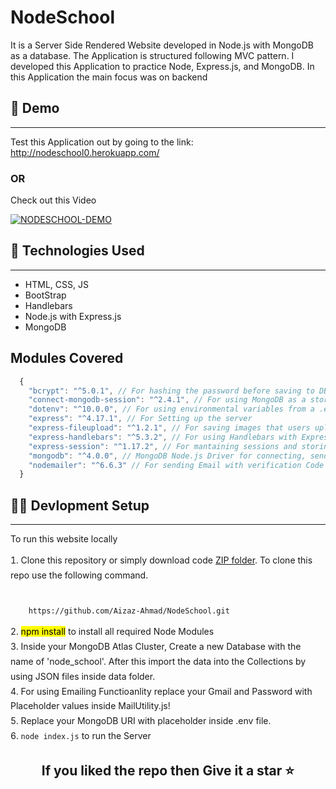 <h1>NodeSchool</h1>
<p>It is a Server Side Rendered Website developed in Node.js with MongoDB as a database. The Application is structured following MVC pattern. I developed this Application to practice Node, Express.js, and MongoDB. In this Application the main focus was on backend</p>
<h2>📼 Demo</h2>
<hr />
Test this Application out by going to the link: <a href='http://nodeschool0.herokuapp.com/'>http://nodeschool0.herokuapp.com/</a>
<h3>OR</h3>
<p>Check out this Video</p>

[![NODESCHOOL-DEMO](https://adrotog-yt-embed.herokuapp.com/embed?v=II6-Nn34Gaw)](https://www.youtube.com/watch?v=II6-Nn34Gaw)

<h2>🧰 Technologies Used</h2>
<hr />
<ul>
    <li>HTML, CSS, JS</li>
    <li>BootStrap</li>
    <li>Handlebars</li>
    <li>Node.js with Express.js</li>
    <li>MongoDB</li>
</ul>

<h2>Modules Covered</h2>

```js
  {
    "bcrypt": "^5.0.1", // For hashing the password before saving to DB
    "connect-mongodb-session": "^2.4.1", // For using MongoDB as a store to save session data
    "dotenv": "^10.0.0", // For using environmental variables from a .env file using process.env
    "express": "^4.17.1", // For Setting up the server
    "express-fileupload": "^1.2.1", // For saving images that users uploaded while filling out the application
    "express-handlebars": "^5.3.2", // For using Handlebars with Express.js
    "express-session": "^1.17.2", // For mantaining sessions and storing session's data
    "mongodb": "^4.0.0", // MongoDB Node.js Driver for connecting, sending queries and retreiving result.
    "nodemailer": "^6.6.3" // For sending Email with verification Code to the Email Address of the user
  }
```

<h2>🧑‍💻 Devlopment Setup</h2>
<hr />
<p>To run this website locally</p>
<ol style="list-style-position:inside; padding-left:0px;line-height:1.7;">
<li> Clone this repository or simply download code <a href="https://github.com/Aizaz-Ahmad/NodeSchool/archive/refs/heads/main.zip">ZIP folder</a>. To clone this repo use the following command. 
<br />
<br />

```bash
    https://github.com/Aizaz-Ahmad/NodeSchool.git
```
</li>
<li><mark>npm install</mark> to install all required Node Modules</li>
<li>Inside your MongoDB Atlas Cluster, Create a new Database with the name of 'node_school'. After this import the data into the Collections by using JSON files inside data folder.</li>
<li>For using Emailing Functioanlity replace your Gmail and Password with Placeholder values inside MailUtility.js!</li>
<li>Replace your MongoDB URI with placeholder inside .env file.</li>
<li><code>node index.js</code> to run the Server</li>
</ol>
<h2 style="text-align:center;">If you liked the repo then Give it a star ⭐
